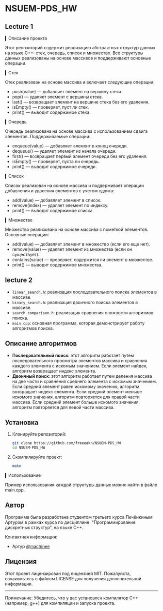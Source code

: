 # NSUEM-PDS_HW

## Lecture 1

▎Описание проекта

Этот репозиторий содержит реализацию абстрактных структур данных на языке C++: стек, очередь, список и множество. Все структуры данных реализованы на основе массивов и поддерживают основные операции.

▎Стек

Стек реализован на основе массива и включает следующие операции:

- push(value) — добавляет элемент на вершину стека.
- pop() — удаляет элемент с вершины стека.
- last() — возвращает элемент на вершине стека без его удаления.
- isEmpty() — проверяет, пуст ли стек.
- print() — выводит содержимое стека.

▎Очередь

Очередь реализована на основе массива с использованием сдвига элементов. Поддерживаемые операции:

- enqueue(value) — добавляет элемент в конец очереди.
- dequeue() — удаляет элемент из начала очереди.
- first() — возвращает первый элемент очереди без его удаления.
- isEmpty() — проверяет, пуста ли очередь.
- print() — выводит содержимое очереди.

▎Список

Список реализован на основе массива и поддерживает операции добавления и удаления элементов с учетом сдвига:

- add(value) — добавляет элемент в список.
- remove(index) — удаляет элемент по индексу.
- print() — выводит содержимое списка.

▎Множество

Множество реализовано на основе массива с пометкой элементов. Основные операции:

- add(value) — добавляет элемент в множество (если его еще нет).
- remove(value) — удаляет элемент из множества (если он существует).
- contains(value) — проверяет, содержится ли элемент в множестве.
- print() — выводит содержимое множества.

## lecture 2

- `linear_search.h`: реализация последовательного поиска элементов в массиве.
- `binary_search.h`: реализация двоичного поиска элементов в массиве.
- `search_comparison.h`: реализация сравнения сложности алгоритмов поиска.
- `main.cpp`: основная программа, которая демонстрирует работу алгоритмов поиска.

## Описание алгоритмов

- **Последовательный поиск**: этот алгоритм работает путем последовательного просмотра элементов массива и сравнения каждого элемента с искомым значением. Если элемент найден, алгоритм возвращает индекс элемента.
- **Двоичный поиск**: этот алгоритм работает путем деления массива на две части и сравнения среднего элемента с искомым значением. Если средний элемент равен искомому значению, алгоритм возвращает индекс элемента. Если средний элемент меньше искомого значения, алгоритм повторяется для правой части массива. Если средний элемент больше искомого значения, алгоритм повторяется для левой части массива.

## Установка

1. Клонируйте репозиторий:

   ```bash
   git clone https://github.com/freeeakn/NSUEM-PDS_HW
   cd NSUEM-PDS_HW
   ```

2. Скомпилируйте проект:

      ```bash
      make
      ```

▎Использование

Пример использования каждой структуры данных можно найти в файле main.cpp.

## Автор

Программа была разработана студентом третьего курса Печёнкиным Артуром в рамках курса по дисциплине: "Программирование дискретных структур", на языке C++.

Контактная информация:

- Артур [@machinee](https://github.com/freeeakn)

## Лицензия

Этот проект лицензирован под лицензией MIT. Пожалуйста, ознакомьтесь с файлом LICENSE для получения дополнительной информации.

---

Примечание: Убедитесь, что у вас установлен компилятор C++ (например, g++) для компиляции и запуска проекта.
